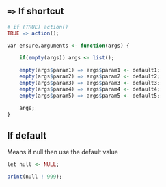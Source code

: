 ## ``=>`` If shortcut

```R
# if (TRUE) action()
TRUE => action();

var ensure.arguments <- function(args) {

    if(empty(args)) args <- list();

    empty(args$param1) => args$param1 <- default1;
    empty(args$param2) => args$param2 <- default2;
    empty(args$param3) => args$param3 <- default3;
    empty(args$param4) => args$param4 <- default4;
    empty(args$param5) => args$param5 <- default5;

    args;
}
```

## If default

Means if null then use the default value

```R
let null <- NULL;

print(null ! 999); 
```